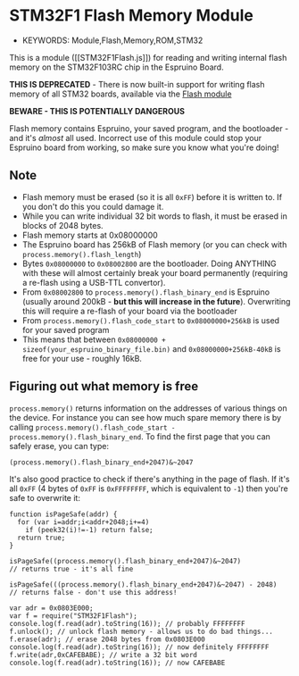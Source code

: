 <!--- Copyright (c) 2013 Gordon Williams, Pur3 Ltd. See the file LICENSE for copying permission. -->
STM32F1 Flash Memory Module
========================

* KEYWORDS: Module,Flash,Memory,ROM,STM32

This is a module ([[STM32F1Flash.js]]) for reading and writing internal flash memory on the STM32F103RC chip in the Espruino Board.

**THIS IS DEPRECATED** - There is now built-in support for writing flash memory of all STM32 boards, available via the [Flash module](/Reference#Flash)

**BEWARE - THIS IS POTENTIALLY DANGEROUS**

Flash memory contains Espruino, your saved program, and the bootloader - and it's *almost* all used. Incorrect use of this module could stop your Espruino board from working, so make sure you know what you're doing!

Note
----

* Flash memory must be erased (so it is all ```0xFF```) before it is written to. If you don't do this you could damage it.
* While you can write individual 32 bit words to flash, it must be erased in blocks of 2048 bytes.
* Flash memory starts at 0x08000000
* The Espruino board has 256kB of Flash memory (or you can check with ```process.memory().flash_length```)
* Bytes ```0x08000000``` to ```0x08002800``` are the bootloader. Doing ANYTHING with these will almost certainly break your board permanently (requiring a re-flash using a USB-TTL convertor).
* From ```0x08002800``` to ```process.memory().flash_binary_end``` is Espruino (usually around 200kB - **but this will increase in the future**). Overwriting this will require a re-flash of your board via the bootloader
* From ```process.memory().flash_code_start``` to ```0x08000000+256kB``` is used for your saved program
* This means that between ```0x08000000 + sizeof(your_espruino_binary_file.bin)``` and ```0x08000000+256kB-40kB``` is free for your use - roughly 16kB.

Figuring out what memory is free
----------------------------

```process.memory()``` returns information on the addresses of various things on the device. For instance you can see how much spare memory there is by calling ```process.memory().flash_code_start - process.memory().flash_binary_end```. To find the first page that you can safely erase, you can type:

```
(process.memory().flash_binary_end+2047)&~2047
```

It's also good practice to check if there's anything in the page of flash. If it's all ```0xFF``` (4 bytes of `0xFF` is `0xFFFFFFFF`, which is equivalent to `-1`) then you're safe to overwrite it:

```
function isPageSafe(addr) {
  for (var i=addr;i<addr+2048;i+=4)
    if (peek32(i)!=-1) return false;
  return true;
}

isPageSafe((process.memory().flash_binary_end+2047)&~2047)
// returns true - it's all fine

isPageSafe(((process.memory().flash_binary_end+2047)&~2047) - 2048)
// returns false - don't use this address!
```


```
var adr = 0x0803E000;
var f = require("STM32F1Flash");
console.log(f.read(adr).toString(16)); // probably FFFFFFFF
f.unlock(); // unlock flash memory - allows us to do bad things...
f.erase(adr); // erase 2048 bytes from 0x0803E000
console.log(f.read(adr).toString(16)); // now definitely FFFFFFFF
f.write(adr,0xCAFEBABE); // write a 32 bit word
console.log(f.read(adr).toString(16)); // now CAFEBABE
```


